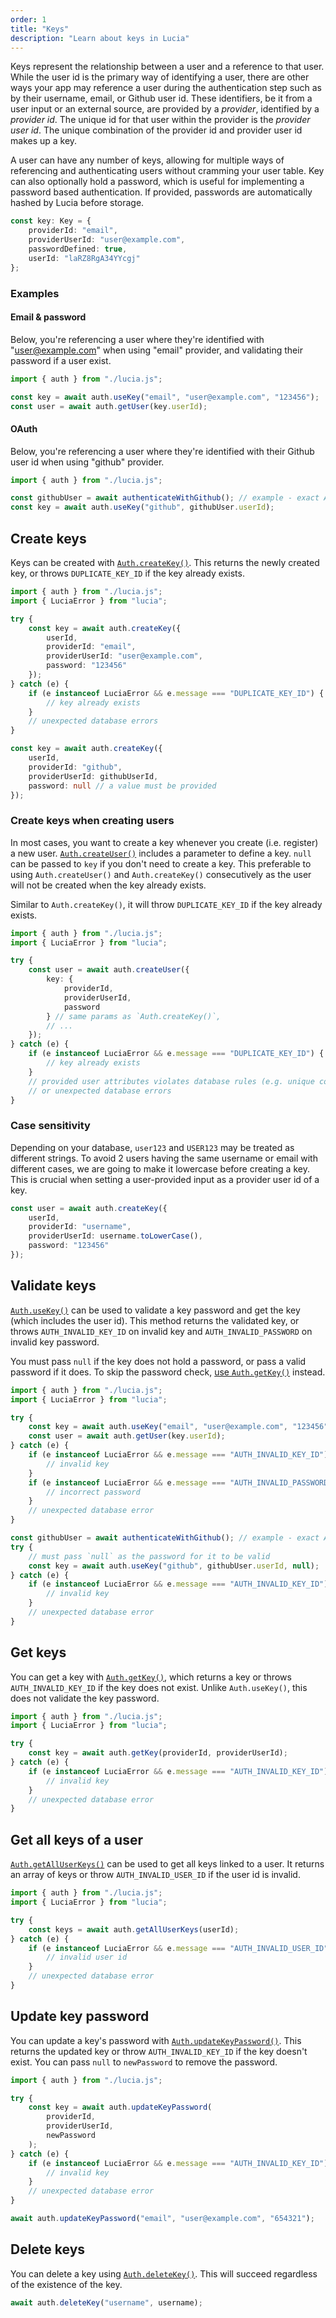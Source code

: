 ```yaml
---
order: 1
title: "Keys"
description: "Learn about keys in Lucia"
---
```


Keys represent the relationship between a user and a reference to that user. While the user id is the primary way of identifying a user, there are other ways your app may reference a user during the authentication step such as by their username, email, or Github user id. These identifiers, be it from a user input or an external source, are provided by a _provider_, identified by a _provider id_. The unique id for that user within the provider is the _provider user id_. The unique combination of the provider id and provider user id makes up a key.

A user can have any number of keys, allowing for multiple ways of referencing and authenticating users without cramming your user table. Key can also optionally hold a password, which is useful for implementing a password based authentication. If provided, passwords are automatically hashed by Lucia before storage.

```ts
const key: Key = {
	providerId: "email",
	providerUserId: "user@example.com",
	passwordDefined: true,
	userId: "laRZ8RgA34YYcgj"
};
```

### Examples

#### Email & password

Below, you're referencing a user where they're identified with "user@example.com" when using "email" provider, and validating their password if a user exist.

```ts
import { auth } from "./lucia.js";

const key = await auth.useKey("email", "user@example.com", "123456");
const user = await auth.getUser(key.userId);
```

#### OAuth

Below, you're referencing a user where they're identified with their Github user id when using "github" provider.

```ts
import { auth } from "./lucia.js";

const githubUser = await authenticateWithGithub(); // example - exact API not provided by Lucia
const key = await auth.useKey("github", githubUser.userId);
```

## Create keys

Keys can be created with [`Auth.createKey()`](/reference/lucia/interfaces/auth#createkey). This returns the newly created key, or throws `DUPLICATE_KEY_ID` if the key already exists.

```ts
import { auth } from "./lucia.js";
import { LuciaError } from "lucia";

try {
	const key = await auth.createKey({
		userId,
		providerId: "email",
		providerUserId: "user@example.com",
		password: "123456"
	});
} catch (e) {
	if (e instanceof LuciaError && e.message === "DUPLICATE_KEY_ID") {
		// key already exists
	}
	// unexpected database errors
}
```

```ts
const key = await auth.createKey({
	userId,
	providerId: "github",
	providerUserId: githubUserId,
	password: null // a value must be provided
});
```

### Create keys when creating users

In most cases, you want to create a key whenever you create (i.e. register) a new user. [`Auth.createUser()`](/reference/lucia/interfaces/auth#createuser) includes a parameter to define a key. `null` can be passed to `key` if you don't need to create a key. This preferable to using `Auth.createUser()` and `Auth.createKey()` consecutively as the user will not be created when the key already exists.

Similar to `Auth.createKey()`, it will throw `DUPLICATE_KEY_ID` if the key already exists.

```ts
import { auth } from "./lucia.js";
import { LuciaError } from "lucia";

try {
	const user = await auth.createUser({
		key: {
			providerId,
			providerUserId,
			password
		} // same params as `Auth.createKey()`,
		// ...
	});
} catch (e) {
	if (e instanceof LuciaError && e.message === "DUPLICATE_KEY_ID") {
		// key already exists
	}
	// provided user attributes violates database rules (e.g. unique constraint)
	// or unexpected database errors
}
```

### Case sensitivity

Depending on your database, `user123` and `USER123` may be treated as different strings. To avoid 2 users having the same username or email with different cases, we are going to make it lowercase before creating a key. This is crucial when setting a user-provided input as a provider user id of a key.

```ts
const user = await auth.createKey({
	userId,
	providerId: "username",
	providerUserId: username.toLowerCase(),
	password: "123456"
});
```

## Validate keys

[`Auth.useKey()`](/reference/lucia/interfaces/auth#usekey) can be used to validate a key password and get the key (which includes the user id). This method returns the validated key, or throws `AUTH_INVALID_KEY_ID` on invalid key and `AUTH_INVALID_PASSWORD` on invalid key password.

You must pass `null` if the key does not hold a password, or pass a valid password if it does. To skip the password check, [use `Auth.getKey()`](/basics/keys#get-keys) instead.

```ts
import { auth } from "./lucia.js";
import { LuciaError } from "lucia";

try {
	const key = await auth.useKey("email", "user@example.com", "123456"); // validate password too
	const user = await auth.getUser(key.userId);
} catch (e) {
	if (e instanceof LuciaError && e.message === "AUTH_INVALID_KEY_ID") {
		// invalid key
	}
	if (e instanceof LuciaError && e.message === "AUTH_INVALID_PASSWORD") {
		// incorrect password
	}
	// unexpected database error
}
```

```ts
const githubUser = await authenticateWithGithub(); // example - exact API not provided by Lucia
try {
	// must pass `null` as the password for it to be valid
	const key = await auth.useKey("github", githubUser.userId, null);
} catch (e) {
	if (e instanceof LuciaError && e.message === "AUTH_INVALID_KEY_ID") {
		// invalid key
	}
	// unexpected database error
}
```

## Get keys

You can get a key with [`Auth.getKey()`](/reference/lucia/interfaces/auth#getkey), which returns a key or throws `AUTH_INVALID_KEY_ID` if the key does not exist. Unlike `Auth.useKey()`, this does not validate the key password.

```ts
import { auth } from "./lucia.js";
import { LuciaError } from "lucia";

try {
	const key = await auth.getKey(providerId, providerUserId);
} catch (e) {
	if (e instanceof LuciaError && e.message === "AUTH_INVALID_KEY_ID") {
		// invalid key
	}
	// unexpected database error
}
```

## Get all keys of a user

[`Auth.getAllUserKeys()`](/reference/lucia/interfaces/auth#getalluserkeys) can be used to get all keys linked to a user. It returns an array of keys or throw `AUTH_INVALID_USER_ID` if the user id is invalid.

```ts
import { auth } from "./lucia.js";
import { LuciaError } from "lucia";

try {
	const keys = await auth.getAllUserKeys(userId);
} catch (e) {
	if (e instanceof LuciaError && e.message === "AUTH_INVALID_USER_ID") {
		// invalid user id
	}
	// unexpected database error
}
```

## Update key password

You can update a key's password with [`Auth.updateKeyPassword()`](/reference/lucia/interfaces/auth#updatekeypassword). This returns the updated key or throw `AUTH_INVALID_KEY_ID` if the key doesn't exist. You can pass `null` to `newPassword` to remove the password.

```ts
import { auth } from "./lucia.js";

try {
	const key = await auth.updateKeyPassword(
		providerId,
		providerUserId,
		newPassword
	);
} catch (e) {
	if (e instanceof LuciaError && e.message === "AUTH_INVALID_KEY_ID") {
		// invalid key
	}
	// unexpected database error
}
```

```ts
await auth.updateKeyPassword("email", "user@example.com", "654321");
```

## Delete keys

You can delete a key using [`Auth.deleteKey()`](/reference/lucia/interfaces/auth#deletekey). This will succeed regardless of the existence of the key.

```ts
await auth.deleteKey("username", username);
```
